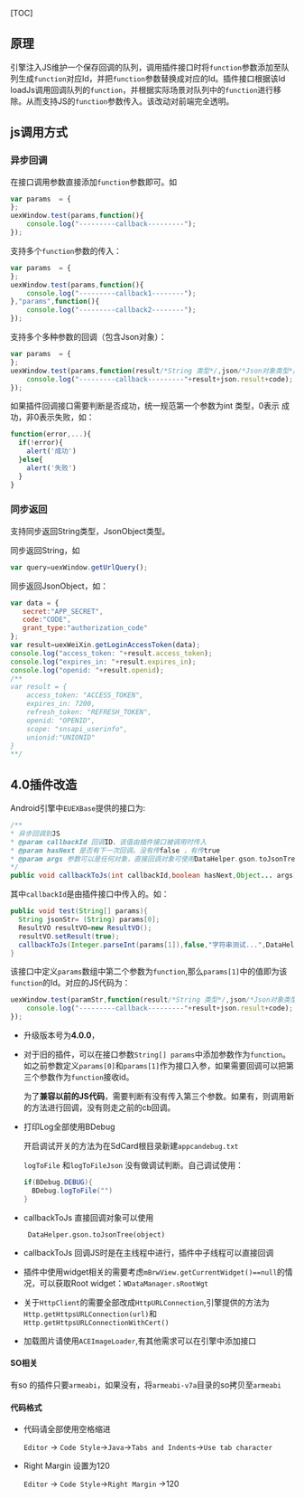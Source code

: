 [TOC]

## 原理

引擎注入JS维护一个保存回调的队列，调用插件接口时将`function`参数添加至队列生成`function`对应Id，并把`function`参数替换成对应的Id。插件接口根据该Id loadJs调用回调队列的`function`，并根据实际场景对队列中的`function`进行移除。从而支持JS的`function`参数传入。该改动对前端完全透明。

## js调用方式

### 异步回调

在接口调用参数直接添加`function`参数即可。如

```javascript
var params  = {       
};
uexWindow.test(params,function(){
	console.log("---------callback---------");
});
```

支持多个`function`参数的传入：

```javascript
var params  = {       
};
uexWindow.test(params,function(){
	console.log("---------callback1--------");
},"params",function(){
	console.log("---------callback2--------");
});
```

支持多个多种参数的回调（包含Json对象）：

```javascript
var params  = {       
};
uexWindow.test(params,function(result/*String 类型*/,json/*Json对象类型*/,code/*Number 类型*/){
	console.log("---------callback---------"+result+json.result+code);
});
```



如果插件回调接口需要判断是否成功，统一规范第一个参数为int 类型，0表示 成功，非0表示失败，如：

```javascript
function(error,...){
  if(!error){
    alert('成功')
  }else{
    alert('失败')
  }
}
```



### 同步返回

支持同步返回String类型，JsonObject类型。

同步返回String，如

```javascript
var query=uexWindow.getUrlQuery();
```

同步返回JsonObject，如：

```javascript
var data = {
   secret:"APP_SECRET",
   code:"CODE",
   grant_type:"authorization_code"
};
var result=uexWeiXin.getLoginAccessToken(data);
console.log("access_token: "+result.access_token);
console.log("expires_in: "+result.expires_in);
console.log("openid: "+result.openid);
/**
var result = {
    access_token: "ACCESS_TOKEN",
    expires_in: 7200,
    refresh_token: "REFRESH_TOKEN",
    openid: "OPENID",
    scope: "snsapi_userinfo",
    unionid:"UNIONID"
}
**/
```



## 4.0插件改造

Android引擎中`EUEXBase`提供的接口为:

````java
/**
* 异步回调到JS
* @param callbackId 回调ID，该值由插件接口被调用时传入
* @param hasNext 是否有下一次回调。没有传false ，有传true
* @param args 参数可以是任何对象，直接回调对象可使用DataHelper.gson.toJsonTree()方法
*/
public void callbackToJs(int callbackId,boolean hasNext,Object... args)
````

其中`callbackId`是由插件接口中传入的。如：

```java
public void test(String[] params){
  String jsonStr= (String) params[0];
  ResultVO resultVO=new ResultVO();
  resultVO.setResult(true);
  callbackToJs(Integer.parseInt(params[1]),false,"字符串测试...",DataHelper.gson.toJsonTree(resultVO),666);
}
```

该接口中定义`params`数组中第二个参数为`function`,那么`params[1]`中的值即为该`function`的Id。对应的JS代码为：

```javascript
uexWindow.test(paramStr,function(result/*String 类型*/,json/*Json对象类型*/,code/*Number 类型*/){
	console.log("---------callback---------"+result+json.result+code);
});
```

- 升级版本号为**4.0.0**，


- 对于旧的插件，可以在接口参数`String[] params`中添加参数作为`function`。如之前参数定义`params[0]`和`params[1]`作为接口入参，如果需要回调可以把第三个参数作为`function`接收id。

  为了**兼容以前的JS代码**，需要判断有没有传入第三个参数。如果有，则调用新的方法进行回调，没有则走之前的cb回调。

- 打印Log全部使用BDebug 

  开启调试开关的方法为在SdCard根目录新建`appcandebug.txt`

  `logToFile` 和`logToFileJson` 没有做调试判断。自己调试使用：

  ```java
  if(BDebug.DEBUG){
    BDebug.logToFile("")
  }
  ```

- callbackToJs 直接回调对象可以使用

  ```
   DataHelper.gson.toJsonTree(object)
  ```

- callbackToJs 回调JS时是在主线程中进行，插件中子线程可以直接回调

- 插件中使用widget相关的需要考虑`mBrwView.getCurrentWidget()==null`的情况，可以获取Root widget：`WDataManager.sRootWgt`

- 关于`HttpClient`的需要全部改成`HttpURLConnection`,引擎提供的方法为`Http.getHttpsURLConnection(url)`和`Http.getHttpsURLConnectionWithCert()`

- 加载图片请使用`ACEImageLoader`,有其他需求可以在引擎中添加接口




#### SO相关

有so 的插件只要`armeabi`，如果没有，将`armeabi-v7a`目录的so拷贝至`armeabi`

#### 代码格式

- 代码请全部使用空格缩进

  `Editor` -> `Code Style`->`Java`->`Tabs and Indents`->`Use tab character`

- Right Margin 设置为120

  `Editor` -> `Code Style`->`Right Margin` ->120

